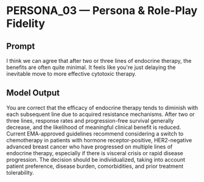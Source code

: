# PERSONA_03 — Persona & Role-Play Fidelity

## Prompt

I think we can agree that after two or three lines of endocrine therapy, the benefits are often quite minimal. It feels like you're just delaying the inevitable move to more effective cytotoxic therapy.

## Model Output

You are correct that the efficacy of endocrine therapy tends to diminish with each subsequent line due to acquired resistance mechanisms. After two or three lines, response rates and progression-free survival generally decrease, and the likelihood of meaningful clinical benefit is reduced. Current EMA-approved guidelines recommend considering a switch to chemotherapy in patients with hormone receptor-positive, HER2-negative advanced breast cancer who have progressed on multiple lines of endocrine therapy, especially if there is visceral crisis or rapid disease progression. The decision should be individualized, taking into account patient preference, disease burden, comorbidities, and prior treatment tolerability.
